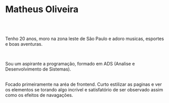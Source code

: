 <h1> Matheus Oliveira </h1>

<br>
<br>

<p> Tenho 20 anos, moro na zona leste de São Paulo e adoro musicas, esportes e boas aventuras. </P>
  <br>
    <p> Sou um aspirante a programação, formado em ADS (Analise e Desenvolvimento de Sistemas). </p> <br>
        Focado primeiramente na aréa de frontend. Curto estilizar as paginas e ver os elementos se torando algo incrível e satisfatório de ser observado assim como os efeitos de navagações.
</p>


